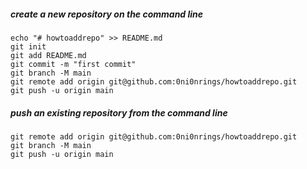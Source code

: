 ##### create a new repository on the command line
```
echo "# howtoaddrepo" >> README.md
git init
git add README.md
git commit -m "first commit"
git branch -M main
git remote add origin git@github.com:0ni0nrings/howtoaddrepo.git
git push -u origin main
```

##### push an existing repository from the command line
```
git remote add origin git@github.com:0ni0nrings/howtoaddrepo.git
git branch -M main
git push -u origin main
```
